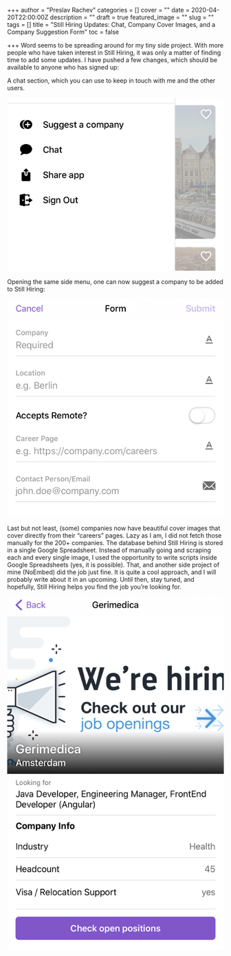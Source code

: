+++
author = "Preslav Rachev"
categories = []
cover = ""
date = 2020-04-20T22:00:00Z
description = ""
draft = true
featured_image = ""
slug = ""
tags = []
title = "Still Hiring Updates: Chat, Company Cover Images, and a Company Suggestion Form"
toc = false

+++
Word seems to be spreading around for my tiny side project. With more people who have taken interest in Still Hiring, it was only a matter of finding time to add some updates. I have pushed a few changes, which should be available to anyone who has signed up:

A chat section, which you can use to keep in touch with me and the other users.  
  
![](/images/2020/04/stillhiring-1.png)

Opening the same side menu, one can now suggest a company to be added to Still Hiring:

  
![](/images/2020/04/stillhiring-2.png)

Last but not least, (some) companies now have beautiful cover images that cover directly from their “careers” pages. Lazy as I am, I did not fetch those manually for the 200+ companies. The database behind Still Hiring is stored in a single Google Spreadsheet. Instead of manually going and scraping each and every single image, I used the opportunity to write scripts inside Google Spreadsheets (yes, it is possible). That, and another side project of mine (NoEmbed) did the job just fine. It is quite a cool approach, and I will probably write about it in an upcoming. Until then, stay tuned, and hopefully, Still Hiring helps you find the job you’re looking for.

  
  
![](/images/2020/04/stillhiring-3.png)